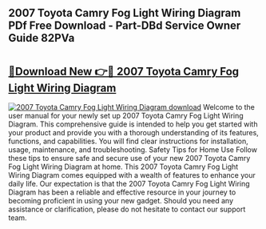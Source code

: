 ## 2007 Toyota Camry Fog Light Wiring Diagram PDf Free Download - Part-DBd Service Owner Guide 82PVa

# <h2><a href="http://dfqu0bd.blite.top/?on=2007+Toyota+Camry+Fog+Light+Wiring+Diagram">🔗Download New 👉🔴 2007 Toyota Camry Fog Light Wiring Diagram</a></h2>

[![2007 Toyota Camry Fog Light Wiring Diagram download](https://i.imgur.com/lujVjoI.png)](http://dfqu0bd.blite.top/?on=2007+Toyota+Camry+Fog+Light+Wiring+Diagram)
Welcome to the user manual for your newly set up 2007 Toyota Camry Fog Light Wiring Diagram. This comprehensive guide is intended to help you get started with your product and provide you with a thorough understanding of its features, functions, and capabilities. You will find clear instructions for installation, usage, maintenance, and troubleshooting. Safety Tips for Home Use Follow these tips to ensure safe and secure use of your new 2007 Toyota Camry Fog Light Wiring Diagram at home. This 2007 Toyota Camry Fog Light Wiring Diagram comes equipped with a wealth of features to enhance your daily life. Our expectation is that the 2007 Toyota Camry Fog Light Wiring Diagram has been a reliable and effective resource in your journey to becoming proficient in using your new gadget. Should you need any assistance or clarification, please do not hesitate to contact our support team.
